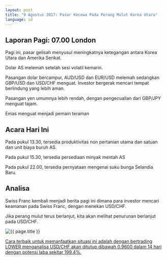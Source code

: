 ```yaml
---
layout: post
title: "9 Agustus 2017: Pasar Kecewa Pada Perang Mulut Korea Utara"
language: id
---
```

## Laporan Pagi: 07.00 London

Pagi ini, pasar gelisah menyusul meningkatnya ketegangan antara Korea Utara dan Amerika Serikat.

Dolar AS melemah setelah sesi volatil kemarin.

Pasangan dolar bercampur, AUD/USD dan EUR/USD melemah sedangkan GBP/USD dan USD/CHF menguat. Investor bergerak mencari tempat berlindung yang lebih aman.

Pasangan yen umumnya lebih rendah, dengan pengecualian dari GBP/JPY menguat tajam.

Emas menguat menjadi pemain teraman

## Acara Hari Ini

Pada pukul 13.30, tersedia produktivitas non pertanian utama dan satuan dan unit biaya buruh AS.

Pada pukul 15.30, tersedia persediaan minyak mentah AS

Pada pukul 22.00, tersedia pernyataan mengenai suku bunga Selandia Baru.

## Analisa

Swiss Franc kembali menjadi berita pagi ini dimana para investor mencari keamanan pada Swiss Franc, dengan menekan USD/CHF.

Jika perang mulut terus berlanjut, kita akan melihat penurunan berlanjut pada USD/CHF.

<img src="{{ site.url }}/images/id-09-aug-17.png" alt="{{ page.title }}" title="{{ page.title }}">

<a href="%LINK%%?currency=USD& market=forex&underlying=frxUSDCHF&formname=higherlower&duration_amount=14&duration_units=d&amount=10&amount_type=payout&expiry_type=duration&barrier=0.96" target="_blank">Cara terbaik untuk memanfaatkan situasi ini adalah dengan bertrading LOWER menganalisa USD/CHF akan ditutup dibawah 0.9600 dalam 14 hari dengan potensi laba sekitar 199.4%.</a>